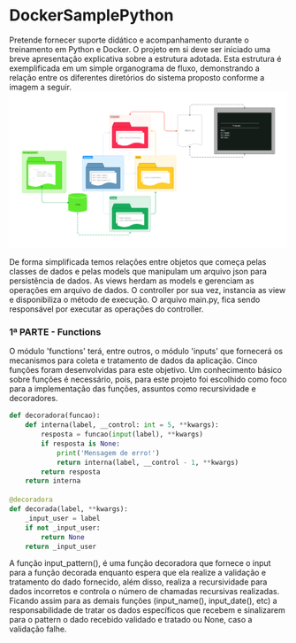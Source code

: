 # DockerSamplePython
Pretende fornecer suporte didático e acompanhamento durante o treinamento em Python e Docker. O projeto em si deve ser
iniciado uma breve apresentação explicativa sobre a estrutura adotada. Esta estrutura é exemplificada em um simple
organograma de fluxo, demonstrando a relação entre os diferentes diretórios do sistema proposto conforme a imagem a 
seguir.
![docker_python_organograma.png](files%2Fimages%2Fdocker_python_organograma.png)

De forma simplificada temos relações entre objetos que começa pelas classes de dados e pelas models que manipulam
um arquivo json para persistência de dados. As views herdam as models e gerenciam as operações em arquivo de dados.
O controller por sua vez, instancia as view e disponibiliza o método de execução. O arquivo main.py, fica sendo 
responsável por executar as operações do controller.

### 1ª PARTE - Functions

O módulo 'functions' terá, entre outros, o módulo 'inputs' que fornecerá os mecanismos para coleta e tratamento de 
dados da aplicação. Cinco funções foram desenvolvidas para este objetivo. Um conhecimento básico sobre funções é 
necessário, pois, para este projeto foi escolhido como foco para a implementação das funções, assuntos como 
recursividade e decoradores.

```python
def decoradora(funcao):
    def interna(label, __control: int = 5, **kwargs):
        resposta = funcao(input(label), **kwargs)
        if resposta is None:
            print('Mensagem de erro!')
            return interna(label, __control - 1, **kwargs)
        return resposta
    return interna

@decoradora
def decorada(label, **kwargs):
    _input_user = label
    if not _input_user:
        return None
    return _input_user
```


A função input_pattern(), é uma função decoradora que fornece o input para a função decorada enquanto espera que ela 
realize a validação e tratamento do dado fornecido, além disso, realiza a recursividade para dados incorretos e controla
o número de chamadas recursivas realizadas. Ficando assim para as demais funções (input_name(), input_date(), etc)
a responsabilidade de tratar os dados específicos que recebem e sinalizarem para o pattern o dado recebido validado e 
tratado ou None, caso a validação falhe.